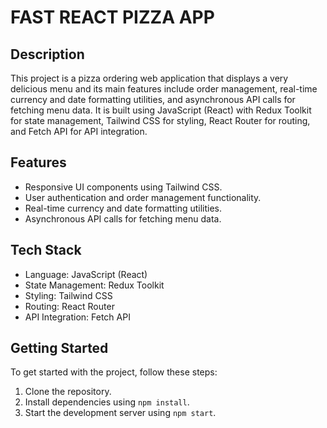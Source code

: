 # FAST REACT PIZZA APP

## Description
This project is a pizza ordering web application that displays a very delicious menu and its main features include order management, real-time currency and date formatting utilities, and asynchronous API calls for fetching menu data. It is built using JavaScript (React) with Redux Toolkit for state management, Tailwind CSS for styling, React Router for routing, and Fetch API for API integration.

## Features
- Responsive UI components using Tailwind CSS.
- User authentication and order management functionality.
- Real-time currency and date formatting utilities.
- Asynchronous API calls for fetching menu data.

## Tech Stack
- Language: JavaScript (React)
- State Management: Redux Toolkit
- Styling: Tailwind CSS
- Routing: React Router
- API Integration: Fetch API

## Getting Started
To get started with the project, follow these steps:
1. Clone the repository.
2. Install dependencies using `npm install`.
3. Start the development server using `npm start`.
